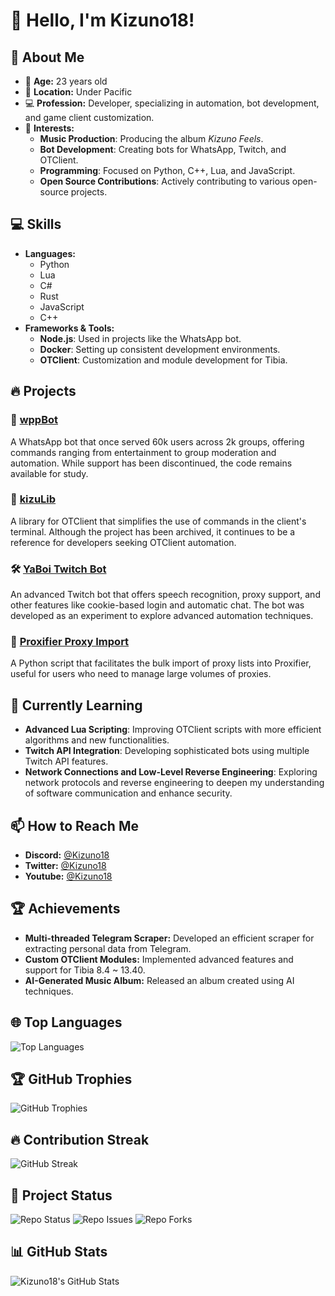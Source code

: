 # 👋 Hello, I'm Kizuno18!

## 🚀 About Me

- 🎂 **Age:** 23 years old
- 📍 **Location:** Under Pacific
- 💻 **Profession:** Developer, specializing in automation, bot development, and game client customization.
- 🎨 **Interests:**  
  - **Music Production**: Producing the album *Kizuno Feels*.
  - **Bot Development**: Creating bots for WhatsApp, Twitch, and OTClient.
  - **Programming**: Focused on Python, C++, Lua, and JavaScript.
  - **Open Source Contributions**: Actively contributing to various open-source projects.

## 💻 Skills
- **Languages:**
  - Python
  - Lua
  - C#
  - Rust
  - JavaScript
  - C++
- **Frameworks & Tools:**
  - **Node.js**: Used in projects like the WhatsApp bot.
  - **Docker**: Setting up consistent development environments.
  - **OTClient**: Customization and module development for Tibia.

## 🔥 Projects

### 🤖 **[wppBot](https://github.com/Kizuno18/wppBot)**
A WhatsApp bot that once served 60k users across 2k groups, offering commands ranging from entertainment to group moderation and automation. While support has been discontinued, the code remains available for study.

### 🔧 **[kizuLib](https://github.com/Kizuno18/kizuLib)**
A library for OTClient that simplifies the use of commands in the client's terminal. Although the project has been archived, it continues to be a reference for developers seeking OTClient automation.

### 🛠️ **[YaBoi Twitch Bot](https://github.com/Kizuno18/ttv-bot-YaBoi-v1)**
An advanced Twitch bot that offers speech recognition, proxy support, and other features like cookie-based login and automatic chat. The bot was developed as an experiment to explore advanced automation techniques.

### 📂 **[Proxifier Proxy Import](https://github.com/Kizuno18/proxifierProxyImport)**
A Python script that facilitates the bulk import of proxy lists into Proxifier, useful for users who need to manage large volumes of proxies.

## 🌱 Currently Learning
- **Advanced Lua Scripting**: Improving OTClient scripts with more efficient algorithms and new functionalities.
- **Twitch API Integration**: Developing sophisticated bots using multiple Twitch API features.
- **Network Connections and Low-Level Reverse Engineering**: Exploring network protocols and reverse engineering to deepen my understanding of software communication and enhance security.

## 📫 How to Reach Me
- **Discord:** [@Kizuno18](#https://discordapp.com/users/1018287760131498107)
- **Twitter:** [@Kizuno18](#https://twitter.com/Kizuno18)
- **Youtube:** [@Kizuno18](#https://youtube.com/c/@Kizuno18)

## 🏆 Achievements
- **Multi-threaded Telegram Scraper:** Developed an efficient scraper for extracting personal data from Telegram.
- **Custom OTClient Modules:** Implemented advanced features and support for Tibia 8.4 ~ 13.40.
- **AI-Generated Music Album:** Released an album created using AI techniques.

## 🌐 Top Languages

![Top Languages](https://github-readme-stats.vercel.app/api/top-langs/?username=Kizuno18&layout=compact&theme=radical)

## 🏆 GitHub Trophies

![GitHub Trophies](https://github-profile-trophy.vercel.app/?username=Kizuno18&theme=radical)

## 🔥 Contribution Streak

![GitHub Streak](https://github-readme-streak-stats.herokuapp.com/?user=Kizuno18&theme=radical)

## 🚀 Project Status

![Repo Status](https://img.shields.io/github/stars/Kizuno18/wppBot?style=social)
![Repo Issues](https://img.shields.io/github/issues/Kizuno18/wppBot)
![Repo Forks](https://img.shields.io/github/forks/Kizuno18/wppBot?style=social)


## 📊 GitHub Stats

![Kizuno18's GitHub Stats](https://github-readme-stats.vercel.app/api?username=Kizuno18&show_icons=true&theme=radical)
